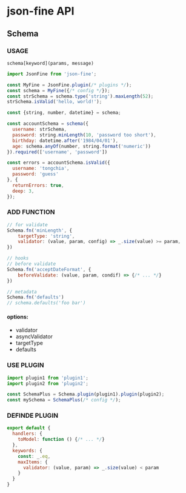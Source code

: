 json-fine API
===

Schema
---

### USAGE

`schema[keyword](params, message)`

```js
import JsonFine from 'json-fine';

const MyFine = JsonFine.plugin(/* plugins */);
const schema = MyFine({/* config */});
const strSchema = schema.type('string').maxLength(52);
strSchema.isValid('hello, world!');

const {string, number, datetime} = schema;

const accountSchema = schema({
  username: strSchema,
  password: string.minLength(10, 'password too short'),
  birthday: datetime.after('1984/04/01'),
  age: schema.anyOf(number, string.format('numeric'))
}).required(['username', 'password'])

const errors = accountSchema.isValid({
  username: 'tongchia',
  password: 'guess'
}, {
  returnErrors: true,
  deep: 3,
});
```

### ADD FUNCTION
```js
// for validate
Schema.fn('minLength', {
    targetType: 'string',
    validator: (value, param, config) => _.size(value) >= param,
})

// hooks
// before validate
Schema.fn('acceptDateFormat', {
    beforeValidate: (value, param, condif) => {/* ... */}
})

// metadata
Schema.fn('defaults')
// schema.defaults('foo bar')
```
#### options:
- validator
- asyncValidator
- targetType
- defaults

### USE PLUGIN
```js
import plugin1 from 'plugin1';
import plugin2 from 'plugin2';

const SchemaPlus = Schema.plugin(plugin1).plugin(plugin2);
const mySchema = SchemaPlus(/* config */);
```

### DEFINDE PLUGIN
```js
export default {
  handlers: {
    toModel: function () {/* ... */}
  },
  keywords: {
    const: _.eq,
    maxItems: {
      validator: (value, param) => _.size(value) < param
    }
  }
}
```
